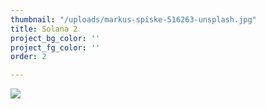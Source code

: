 ```yaml
---
thumbnail: "/uploads/markus-spiske-516263-unsplash.jpg"
title: Solana 2
project_bg_color: ''
project_fg_color: ''
order: 2

---
```

![](/uploads/markus-spiske-516263-unsplash.jpg)